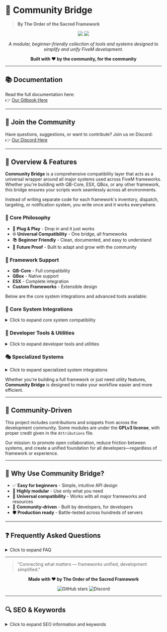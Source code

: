 # 🌉 Community Bridge
> **By The Order of the Sacred Framework**

<div align="center">

![](https://img.shields.io/github/contributors/The-Order-Of-The-Sacred-Framework/community_bridge?logo=github)
![](https://img.shields.io/github/v/release/The-Order-Of-The-Sacred-Framework/community_bridge?logo=github)

*A modular, beginner-friendly collection of tools and systems designed to simplify and unify FiveM development.*

**Built with ❤️ by the community, for the community**

</div>

---

## 📚 Documentation

Read the full documentation here:  
👉 [Our Gitbook Here](https://mrnewbs-scrips.gitbook.io/the-order-of-the-sacred-framework)

---

## 💬 Join the Community

Have questions, suggestions, or want to contribute? Join us on Discord:  
👉 [Our Discord Here](https://discord.gg/MukwBuJjP7)

---

## 🚀 Overview & Features

**Community Bridge** is a comprehensive compatibility layer that acts as a universal wrapper around all major systems used across FiveM frameworks. Whether you're building with QB-Core, ESX, QBox, or any other framework, this bridge ensures your scripts work seamlessly across all environments.

Instead of writing separate code for each framework's inventory, dispatch, targeting, or notification system, you write once and it works everywhere.

### 🎯 Core Philosophy
- 🔧 **Plug & Play** - Drop in and it just works
- 🌐 **Universal Compatibility** - One bridge, all frameworks
- 📚 **Beginner Friendly** - Clean, documented, and easy to understand
- 🚀 **Future Proof** - Built to adapt and grow with the community

### 🔐 **Framework Support**
- **QB-Core** - Full compatibility
- **QBox** - Native support
- **ESX** - Complete integration
- **Custom Frameworks** - Extensible design

Below are the core system integrations and advanced tools available:

### 🔧 **Core System Integrations**
<details>
<summary>Click to expand core system compatibility</summary>

#### 📦 **Inventory Systems**
- `ox_inventory` ⭐ | `codem-inventory` | `core_inventory` | `jpr-inventory`
- `origin_inventory` | `ps-inventory` | `qb-inventory` | `qs-inventory` | `tgiann-inventory`

**Bonus:** Built-in item output generator supporting `ox_inventory`, `qb-new`, and `qb-old` formats!

#### 🚨 **Dispatch Systems**
- `lb-tablet` | `ps-dispatch` | `qs-dispatch` | `redutzu-mdt` | `tk_dispatch`
- `linden_outlawalert` | `cd_dispatch` | `bub_mdt`

**Plus:** Built-in fallback system ensures notifications always reach their destination.

#### 🏗️ **Additional Modules**
| Module | Description | Compatibility |
|--------|-------------|---------------|
| 🚪 **Doorlock** | Universal door management | `ox_doorlock`, `qb-doorlock`, `rcore_doorlock`, `jacksams-doorlock` |
| ⛽ **Fuel Systems** | Seamless fuel integration | All major fuel resources |
| 📱 **Phone** | Cross-phone compatibility | All major phone systems |
| 🎯 **Targeting** | Universal targeting system | `qb-target`, `ox_target`, `sleepless-interact` |
| 🔑 **Vehicle Keys** | Key management bridge | All major key systems |
| 🛍️ **Shops** | In-house shop system | Simple, expandable design |
| 📊 **Progress Bars** | Universal progress system | Most common progress resources |
| 🌤️ **Weather** | Weather control bridge | Most weather resources |
| 🎮 **Skills** | Skill system integration | Most skill systems |

</details>

### 🎨 **Developer Tools & Utilities**
<details>
<summary>Click to expand developer tools and utilities</summary>

#### 🛠️ **Utility Features**
- 🌍 **Locale Support** - Multi-language ready
- 🧮 **Math Utilities** - Common mathematical functions
- 🔧 **Helper Functions** - Rich collection of development tools
- 📏 **Input Systems** - `qb-input` and `ox_lib` compatible
- 📋 **Menu Systems** - Interchangeable QB and ox_lib formats
- ✅ **Version Checker** - Built-in update management
- 📦 **Cache System** - Advanced client-side caching with change detection
- 🎯 **Point System** - 3D world interaction points
- 📊 **State Bags** - Entity state management
- 🔧 **Entity Management** - Comprehensive entity utilities

#### 🎨 **Advanced Developer Tools**
- 🎬 **Cutscenes** - Full cinematic sequence management with character switching
- ✨ **Particle Effects** - Advanced particle system integration
- 📍 **Markers** - Server-side marker management system
- 🎯 **Raycast Utilities** - Advanced raycasting and collision detection
- 📺 **Scaleform** - Native UI scaleform wrapper
- 🎮 **Gizmo System** - 3D object manipulation with translate/rotate/scale
- 🏗️ **Object Placement** - Advanced placeable object system with boundary checks
- 🖥️ **DUI System** - Direct User Interface integration
- 📐 **Math Tools** - Mathematical utilities for 3D calculations

</details>

### 🎭 **Specialized Systems**
<details>
<summary>Click to expand specialized system integrations</summary>

#### 🏠 **Housing System Integration**
- 🏡 **bcs-housing** - Complete integration
- 🏠 **esx_property** - Full compatibility
- 🔧 **Universal Interface** - Standardized housing functions
- 📊 **Property Management** - Advanced property utilities

#### 💬 **Dialogue & Help Systems**
- 🗣️ **Web-based Dialogue** - Modern React-based dialogue interface
- 💡 **Multiple Help Text Providers**:
  - `cd_drawtextui` | `jg-textui` | `lab-HintUI` | `okokTextUI` | `ox_lib`
- 🎨 **Styled Components** - Professional UI with animations
- 📱 **Responsive Design** - Works across all screen sizes

#### 👕 **Comprehensive Clothing Systems**
- 👔 **illenium-appearance** - Advanced appearance management
- 🎮 **fivem-appearance** - Community appearance system
- 📦 **qb-clothing** - QB-Core clothing integration
- 👗 **esx_skin** - ESX skin system support
- 🔄 **Default Fallback** - Built-in clothing system
- 💾 **Appearance Caching** - Optimized appearance data management

#### 🎭 **Animation & Effects Systems**
- 🎬 **Animation Library** - Comprehensive animation utilities
- ✨ **Particle Management** - Advanced particle effect system
- 🎭 **Cutscene Framework** - Full cinematic control
- 📺 **Scaleform Integration** - Native UI elements
- 🎯 **Entity Animation** - Ped and object animation tools

</details>

Whether you're building a full framework or just need utility features, **Community Bridge** is designed to make your workflow easier and more efficient.

---

## 🤝 Community-Driven

This project includes contributions and snippets from across the development community. Some modules are under the **GPLv3 license**, with proper credit given in the `Attributions` file.

Our mission: to promote open collaboration, reduce friction between systems, and create a unified foundation for all developers—regardless of framework or experience.

---

## 🧰 Why Use Community Bridge?

- ✅ **Easy for beginners** - Simple, intuitive API design
- 🔄 **Highly modular** - Use only what you need
- 🔌 **Universal compatibility** - Works with all major frameworks and resources
- 🤝 **Community-driven** - Built by developers, for developers
- 🛡️ **Production ready** - Battle-tested across hundreds of servers

---

## ❓ Frequently Asked Questions

<details>
<summary>Click to expand FAQ</summary>

**Q: What happens if a new framework comes out?**
A: We actively monitor the FiveM community and add support for new frameworks as they gain adoption.

**Q: Is this compatible with my custom framework?**
A: Yes! Community Bridge has an extensible design that supports custom framework integration.

**Q: How often is this updated?**
A: We release updates regularly to maintain compatibility and add new features based on community feedback.

</details>

---

> "Connecting what matters — frameworks unified, development simplified."

<div align="center">

**Made with ❤️ by The Order of the Sacred Framework**

![GitHub stars](https://img.shields.io/github/stars/The-Order-Of-The-Sacred-Framework/community_bridge?style=social)
![Discord](https://img.shields.io/discord/1337224918710095882?style=social)

</div>

---

## 🔍 SEO & Keywords

<details>
<summary>Click to expand SEO information and keywords</summary>

### 🏷️ Primary Keywords
- **FiveM Bridge** - Universal compatibility layer for FiveM servers
- **FiveM Framework Compatibility** - Cross-framework development solution
- **QB-Core Bridge** - QB-Core to universal system bridge
- **ESX Bridge** - ESX framework compatibility layer
- **QBox Framework Support** - QBox integration and compatibility
- **FiveM Development Tools** - Comprehensive development utilities
- **FiveM Resource Bridge** - Universal resource compatibility system
- **Lua FiveM Framework** - Lua-based framework unification

### 🎯 Secondary Keywords
- FiveM inventory bridge, FiveM dispatch integration, FiveM targeting system
- Universal FiveM scripts, Cross-framework FiveM resources, FiveM compatibility layer
- QB-Core ESX bridge, Multi-framework FiveM development, FiveM script compatibility
- Open source FiveM bridge, Community FiveM tools, FiveM developer resources
- Modular FiveM framework, Beginner-friendly FiveM development, FiveM code bridge

### 🌐 Long-tail Keywords
- "How to make FiveM scripts work with multiple frameworks"
- "Universal FiveM framework compatibility solution"
- "FiveM QB-Core ESX QBox bridge resource"
- "Cross-framework FiveM development made easy"
- "One script multiple FiveM frameworks compatibility"
- "FiveM framework agnostic development tools"
- "community_bridge"
- "communitybridge"
- "community-bridge"
- "Universal FiveM inventory dispatch targeting bridge"

### 📊 Technical Tags
`fivem` `lua` `qb-core` `esx` `qbox` `framework` `bridge` `compatibility` `universal` `modular` `open-source` `community` `development` `tools` `utilities` `scripts` `resources` `gta5` `roleplay` `server` `multiplayer` `fivem-scripts` `fxmanifest` `citizenfx` `rockstar-games` `gtav` `gta-online` `server-sided` `client-sided` `shared-resources` `ox-lib` `ox-inventory` `qb-inventory` `ps-inventory` `vrp` `standalone` `mysql` `oxmysql` `nui` `ui` `html` `css` `javascript` `typescript` `json` `cfg` `config` `exports` `events` `callbacks` `threading` `optimization`

### 🎮 Gaming & RP Tags
`gta5-mods` `roleplay-server` `fivem-server` `gta-roleplay` `multiplayer-gaming` `server-development` `game-modifications` `roleplay-framework` `gaming-community` `server-resources` `rp-server` `roleplay-scripts` `fivem-mods` `gta-mods` `custom-scripts` `server-scripts` `roleplay-resources` `fivem-resources` `gtarp` `rp-framework` `city-roleplay` `serious-rp` `whitelist-server` `public-server` `economy-scripts` `job-scripts` `gang-scripts` `police-scripts` `ems-scripts` `mechanic-scripts` `real-estate` `housing-system` `vehicle-system` `inventory-system` `banking-system` `phone-system` `dispatch-system` `mdt-system` `clothing-system` `appearance-system`

### 🔧 Developer Tags
`lua-scripting` `game-development` `framework-integration` `api-wrapper` `developer-tools` `code-bridge` `system-integration` `modular-design` `plug-and-play` `cross-platform` `fivem-development` `cfx-server` `server-owner` `server-admin` `fivem-coding` `lua-programming` `gta-scripting` `mod-development` `resource-development` `script-development` `fivem-framework` `qb-development` `esx-development` `custom-framework` `framework-bridge` `universal-bridge` `compatibility-layer` `multi-framework` `cross-framework` `framework-agnostic` `developer-friendly` `beginner-friendly` `advanced-scripting` `professional-scripts` `production-ready` `server-optimization` `performance-optimization` `code-optimization`

### 🚀 Popular FiveM Community Tags
`fivem-community` `cfx-community` `roleplay-community` `gta-community` `mod-community` `script-sharing` `open-source-fivem` `fivem-github` `fivem-discord` `fivem-forum` `tebex-fivem` `fivem-store` `premium-scripts` `free-scripts` `leaked-scripts` `custom-vehicles` `custom-maps` `custom-sounds` `custom-weapons` `custom-clothing` `mlo` `ymap` `stream-files` `replace-files` `addon-vehicles` `replace-vehicles` `car-pack` `weapon-pack` `clothing-pack` `sound-pack`

### 🏢 Business & Economy Tags
`fivem-business` `roleplay-economy` `virtual-economy` `in-game-currency` `money-system` `shop-system` `marketplace` `auction-system` `real-estate-system` `property-system` `rental-system` `loan-system` `tax-system` `paycheck-system` `salary-system` `job-payment` `commission-system` `trading-system` `crafting-system` `manufacturing` `farming-system` `mining-system` `fishing-system`

### 🚔 Emergency Services Tags
`police-system` `sheriff-department` `state-police` `federal-agents` `ems-system` `fire-department` `ambulance-service` `dispatch-center` `911-system` `emergency-response` `law-enforcement` `first-responders` `medical-system` `hospital-system` `jail-system` `prison-system` `court-system` `legal-system` `lawyer-system` `judge-system` `probation-system`

### 🏎️ Vehicle & Transportation Tags
`vehicle-system` `car-dealership` `vehicle-shop` `custom-vehicles` `vehicle-modifications` `vehicle-tuning` `racing-system` `drag-racing` `street-racing` `car-meets` `vehicle-rental` `taxi-system` `uber-system` `trucking-system` `delivery-system` `towing-system` `impound-system` `vehicle-insurance` `fuel-system` `garage-system` `parking-system` `traffic-system` `speed-cameras` `toll-system`

### 🎭 Character & Appearance Tags
`character-creation` `character-customization` `appearance-system` `clothing-system` `barber-system` `tattoo-system` `makeup-system` `accessories` `jewelry-system` `character-stats` `skill-system` `leveling-system` `experience-system` `reputation-system` `gang-system` `faction-system` `organization-system` `whitelist-system` `character-slots` `character-selection`

### 🏠 Housing & Properties Tags
`housing-system` `real-estate` `property-system` `apartment-system` `house-system` `mansion-system` `interior-system` `furniture-system` `decoration-system` `roommate-system` `landlord-system` `rent-system` `mortgage-system` `property-management` `neighborhood-system` `gated-community` `luxury-homes` `affordable-housing`

### 📦 Inventory System Tags
`ox-inventory` `qb-inventory` `ps-inventory` `qs-inventory` `codem-inventory` `core-inventory` `jpr-inventory` `tgiann-inventory` `origen-inventory` `inventory-bridge` `universal-inventory` `inventory-system` `item-system` `crafting-inventory` `weight-system` `slot-system` `inventory-ui` `item-metadata` `inventory-exports`

### 🚨 Dispatch & MDT System Tags
`ps-dispatch` `cd-dispatch` `qs-dispatch` `lb-tablet` `bub-mdt` `redutzu-mdt` `tk-dispatch` `linden-outlawalert` `dispatch-system` `mdt-system` `911-dispatch` `emergency-dispatch` `police-dispatch` `ems-dispatch` `fire-dispatch` `dispatch-bridge` `universal-dispatch` `alert-system`

### 🎯 Target System Tags
`ox-target` `qb-target` `sleepless-interact` `target-system` `interaction-system` `targeting-bridge` `universal-targeting` `entity-targeting` `object-interaction` `ped-interaction` `vehicle-interaction` `zone-targeting` `raycast-targeting` `contextual-interaction`

### 🚪 Doorlock System Tags
`ox-doorlock` `qb-doorlock` `rcore-doorlock` `doors-creator` `doorlock-system` `door-bridge` `universal-doorlock` `access-control` `key-system` `lock-system` `security-system` `door-management` `restricted-access` `keycard-system`

### 🔑 Vehicle Key System Tags
`qb-vehiclekeys` `qbx-vehiclekeys` `cd-garage` `okokgarage` `jacksam` `wasabi-carlock` `qs-vehiclekeys` `renewed-vehiclekeys` `t1ger-keys` `mk-vehiclekeys` `mono-carkeys` `mrnewbvehiclekeys` `f-realcarkeyssystem` `vehicle-keys` `car-keys` `key-system` `vehicle-security` `keyless-entry` `immobilizer` `hotwire-system`

### ⛽ Fuel System Tags
`ox-fuel` `ps-fuel` `qs-fuelstations` `legacyfuel` `cdn-fuel` `renewed-fuel` `ti-fuel` `x-fuel` `lc-fuel` `bigdaddy-fuel` `esx-sna-fuel` `okokgasstation` `fuel-system` `gas-station` `vehicle-fuel` `fuel-consumption` `refueling` `fuel-economy` `electric-vehicles`

### 🏠 Housing Integration Tags
`qb-houses` `qb-appartments` `ps-housing` `bcs-housing` `esx-property` `housing-bridge` `property-bridge` `real-estate-bridge` `apartment-system` `house-system` `interior-system` `property-management` `housing-compatibility`

### 📱 Phone System Tags
`lb-phone` `okokphone` `qs-smartphone` `gksphone` `phone-system` `smartphone` `mobile-phone` `phone-bridge` `universal-phone` `communication-system` `messaging-system` `call-system` `contact-system` `phone-apps`

### 🔔 Notification System Tags
`ox-lib` `okoknotify` `mythic-notify` `t-notify` `r-notify` `pnotify` `wasabi-notify` `notification-system` `alert-system` `notify-bridge` `universal-notifications` `toast-notifications` `popup-system` `message-system`

### 💰 Banking System Tags
`qb-banking` `renewed-banking` `fd-banking` `okokbanking` `banking-system` `financial-system` `atm-system` `bank-account` `transaction-system` `money-transfer` `payment-system` `banking-bridge` `universal-banking`

### 👕 Clothing & Appearance Tags
`qb-clothing` `fivem-appearance` `illenium-appearance` `esx-skin` `clothing-system` `appearance-system` `character-customization` `wardrobe-system` `outfit-system` `skin-system` `customization-bridge` `appearance-bridge`

### 🌤️ Weather System Tags
`qb-weathersync` `renewed-weathersync` `cd-easytime` `weather-system` `time-system` `weather-sync` `climate-system` `day-night-cycle` `weather-bridge` `environmental-system`

### 📈 Skills & XP System Tags
`pickle-xp` `ot-skills` `evolent-skills` `skill-system` `experience-system` `leveling-system` `progression-system` `xp-system` `character-stats` `skills-bridge` `universal-skills`

### 💬 UI & Input System Tags
`ox-lib` `qb-input` `qb-menu` `qb-progressbar` `cd-drawtextui` `jg-textui` `lab-hintui` `okoktextui` `ui-system` `input-system` `menu-system` `progressbar-system` `textui-system` `help-system` `user-interface` `interactive-ui`

### 🏗️ Framework Integration Tags
`qb-core` `qbx-core` `es-extended` `esx` `qbox` `framework-bridge` `multi-framework` `cross-framework` `framework-compatibility` `universal-framework` `framework-agnostic` `compatibility-layer` `bridge-system` `framework-unification`

</details>
